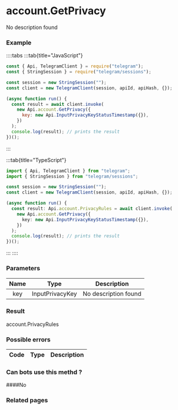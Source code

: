 # account.GetPrivacy

No description found

### [](#example)Example

::::tabs
:::tab{title="JavaScript"}

```js
const { Api, TelegramClient } = require("telegram");
const { StringSession } = require("telegram/sessions");

const session = new StringSession("");
const client = new TelegramClient(session, apiId, apiHash, {});

(async function run() {
  const result = await client.invoke(
    new Api.account.GetPrivacy({
      key: new Api.InputPrivacyKeyStatusTimestamp({}),
    })
  );
  console.log(result); // prints the result
})();
```

:::

:::tab{title="TypeScript"}

```ts
import { Api, TelegramClient } from "telegram";
import { StringSession } from "telegram/sessions";

const session = new StringSession("");
const client = new TelegramClient(session, apiId, apiHash, {});

(async function run() {
  const result: Api.account.PrivacyRules = await client.invoke(
    new Api.account.GetPrivacy({
      key: new Api.InputPrivacyKeyStatusTimestamp({}),
    })
  );
  console.log(result); // prints the result
})();
```

:::
::::

### [](#parameters)Parameters

| Name | Type            | Description          |
| :--: | --------------- | -------------------- |
| key  | InputPrivacyKey | No description found |

### [](#result)Result

account.PrivacyRules

### [](#possible-errors)Possible errors

| Code | Type | Description |
| :--: | ---- | ----------- |

### [](#can-bots-use-this-method)Can bots use this methd ?

####No

### [](#related-pages)Related pages
